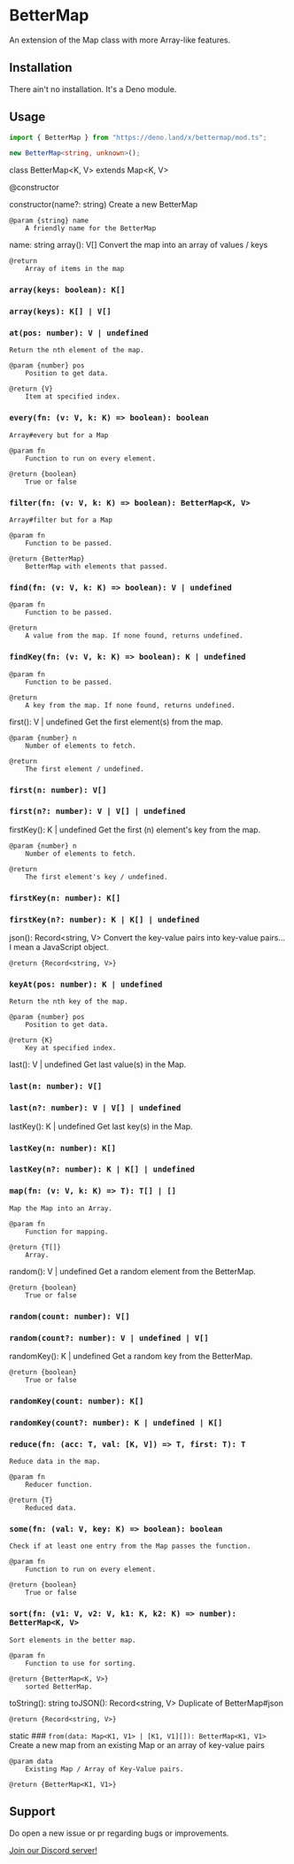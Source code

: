 # BetterMap

An extension of the Map class with more Array-like features.

## Installation

There ain't no installation. It's a Deno module.

## Usage

```ts
import { BetterMap } from "https://deno.land/x/bettermap/mod.ts";

new BetterMap<string, unknown>();
```

class BetterMap<K, V> extends Map<K, V>

  @constructor

  constructor(name?: string)
    Create a new BetterMap

    @param {string} name
        A friendly name for the BetterMap

  name: string
  array(): V[]
    Convert the map into an array of values / keys

    @return
        Array of items in the map

  ### `array(keys: boolean): K[]`
  ### `array(keys): K[] | V[]`
  ### `at(pos: number): V | undefined`
    Return the nth element of the map.

    @param {number} pos
        Position to get data.

    @return {V}
        Item at specified index.

  ### `every(fn: (v: V, k: K) => boolean): boolean`
    Array#every but for a Map

    @param fn
        Function to run on every element.

    @return {boolean}
        True or false

  ### `filter(fn: (v: V, k: K) => boolean): BetterMap<K, V>`
    Array#filter but for a Map

    @param fn
        Function to be passed.

    @return {BetterMap}
        BetterMap with elements that passed.

  ### `find(fn: (v: V, k: K) => boolean): V | undefined`

    @param fn
        Function to be passed.

    @return
        A value from the map. If none found, returns undefined.

  ### `findKey(fn: (v: V, k: K) => boolean): K | undefined`

    @param fn
        Function to be passed.

    @return
        A key from the map. If none found, returns undefined.

  first(): V | undefined
    Get the first element(s) from the map.

    @param {number} n
        Number of elements to fetch.

    @return
        The first element / undefined.

  ### `first(n: number): V[]`
  ### `first(n?: number): V | V[] | undefined`
  firstKey(): K | undefined
    Get the first (n) element's key from the map.

    @param {number} n
        Number of elements to fetch.

    @return
        The first element's key / undefined.

  ### `firstKey(n: number): K[]`
  ### `firstKey(n?: number): K | K[] | undefined`
  json(): Record<string, V>
    Convert the key-value pairs into key-value pairs... I mean a JavaScript object.

    @return {Record<string, V>}
  ### `keyAt(pos: number): K | undefined`
    Return the nth key of the map.

    @param {number} pos
        Position to get data.

    @return {K}
        Key at specified index.

  last(): V | undefined
    Get last value(s) in the Map.
  ### `last(n: number): V[]`
  ### `last(n?: number): V | V[] | undefined`
  lastKey(): K | undefined
    Get last key(s) in the Map.
  ### `lastKey(n: number): K[]`
  ### `lastKey(n?: number): K | K[] | undefined`
  ### `map(fn: (v: V, k: K) => T): T[] | []`
    Map the Map into an Array.

    @param fn
        Function for mapping.

    @return {T[]}
        Array.

  random(): V | undefined
    Get a random element from the BetterMap.

    @return {boolean}
        True or false

  ### `random(count: number): V[]`
  ### `random(count?: number): V | undefined | V[]`
  randomKey(): K | undefined
    Get a random key from the BetterMap.

    @return {boolean}
        True or false

  ### `randomKey(count: number): K[]`
  ### `randomKey(count?: number): K | undefined | K[]`
  ### `reduce(fn: (acc: T, val: [K, V]) => T, first: T): T`
    Reduce data in the map.

    @param fn
        Reducer function.

    @return {T}
        Reduced data.

  ### `some(fn: (val: V, key: K) => boolean): boolean`
    Check if at least one entry from the Map passes the function.

    @param fn
        Function to run on every element.

    @return {boolean}
        True or false

  ### `sort(fn: (v1: V, v2: V, k1: K, k2: K) => number): BetterMap<K, V>`
    Sort elements in the better map.

    @param fn
        Function to use for sorting.

    @return {BetterMap<K, V>}
        sorted BetterMap.

  toString(): string
  toJSON(): Record<string, V>
    Duplicate of BetterMap#json

    @return {Record<string, V>}
  static ### `from(data: Map<K1, V1> | [K1, V1][]): BetterMap<K1, V1>`
    Create a new map from an existing Map or an array of key-value pairs

    @param data
        Existing Map / Array of Key-Value pairs.

    @return {BetterMap<K1, V1>}

## Support
Do open a new issue or pr regarding bugs or improvements.

[Join our Discord server!](https://discord.gg/A69vvdK)